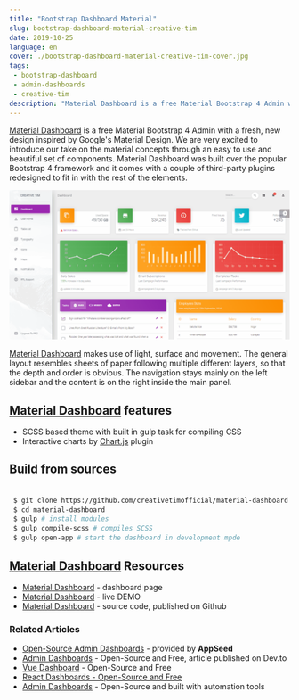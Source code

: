 ```yaml
---
title: "Bootstrap Dashboard Material"
slug: bootstrap-dashboard-material-creative-tim
date: 2019-10-25
language: en
cover: ./bootstrap-dashboard-material-creative-tim-cover.jpg
tags:
 - bootstrap-dashboard
 - admin-dashboards
 - creative-tim
description: "Material Dashboard is a free Material Bootstrap 4 Admin with a fresh, new design inspired by Google's Material Design."
---
```


[Material Dashboard](https://www.creative-tim.com/product/material-dashboard) is a free Material Bootstrap 4 Admin with a fresh, new design inspired by Google's Material Design. We are very excited to introduce our take on the material concepts through an easy to use and beautiful set of components. Material Dashboard was built over the popular Bootstrap 4 framework and it comes with a couple of third-party plugins redesigned to fit in with the rest of the elements.

![Material Dashboard - Gif animated presentation.](https://raw.githubusercontent.com/admin-dashboards/static/master/bootstrap-dashboard-material-intro.gif)

[Material Dashboard](https://www.creative-tim.com/product/material-dashboard) makes use of light, surface and movement. The general layout resembles sheets of paper following multiple different layers, so that the depth and order is obvious. The navigation stays mainly on the left sidebar and the content is on the right inside the main panel.

## [Material Dashboard](https://www.creative-tim.com/product/material-dashboard) features

- SCSS based theme with built in gulp task for compiling CSS
- Interactive charts by [Chart.js](https://gionkunz.github.io/chartist-js/) plugin

## Build from sources

```bash

 $ git clone https://github.com/creativetimofficial/material-dashboard.git
 $ cd material-dashboard
 $ gulp # install modules
 $ gulp compile-scss # compiles SCSS
 $ gulp open-app # start the dashboard in development mpde

```

## [Material Dashboard](https://www.creative-tim.com/product/material-dashboard) Resources

- [Material Dashboard](https://www.creative-tim.com/product/material-dashboard) - dashboard page
- [Material Dashboard](https://demos.creative-tim.com/material-dashboard/examples/dashboard.html) - live DEMO
- [Material Dashboard](https://github.com/creativetimofficial/material-dashboard) - source code, published on Github

### Related Articles

- [Open-Source Admin Dashboards](https://appseed.us/admin-dashboards/open-source) - provided by **AppSeed**
- [Admin Dashboards](https://dev.to/sm0ke/admin-dashboards-open-source-and-free-4aep) - Open-Source and Free, article published on Dev.to
- [Vue Dashboard](https://dev.to/sm0ke/vue-dashboard-open-source-apps-1gd1) - Open-Source and Free
- [React Dashboards - Open-Source and Free](https://dev.to/sm0ke/react-dashboards-open-source-apps-1c7j)
- [Admin Dashboards](https://blog.appseed.us/admin-dashboards-open-source-built-with-automation-tools/) - Open-Source and built with automation tools
